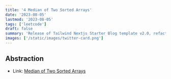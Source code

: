 ```yaml
---
title: '4 Median of Two Sorted Arrays'
date: '2023-08-05'
lastmod: '2023-08-05'
tags: ['leetcode']
draft: false
summary: 'Release of Tailwind Nextjs Starter Blog template v2.0, refactored with Nextjs App directory and React Server Components setup.Discover the new features and how to migrate from V1.'
images: ['/static/images/twitter-card.png']
---
```


## Abstraction

- Link: [Median of Two Sorted Arrays](https://leetcode.com/problems/median-of-two-sorted-arrays/description/)
